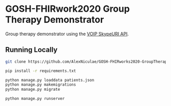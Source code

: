 # GOSH-FHIRwork2020 Group Therapy Demonstrator

Group therapy demonstrator using the [VOIP SkypeURI API](https://pypi.org/project/GOSH-FHIRworks2020-SkypeURI/).

## Running Locally

```bash
git clone https://github.com/AlexNiculae/GOSH-FHIRworks2020-GroupTherapy-Demonstrator-AlexandruVladNiculae.git
```

```bash
pip install -r requirements.txt
```

```bash
python manage.py loaddata patients.json
python manage.py makemigrations
python manage.py migrate
```

```bash
python manage.py runserver
```

